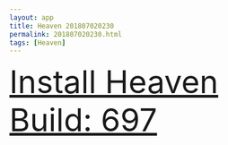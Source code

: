 ```yaml
---
layout: app
title: Heaven 201807020230
permalink: 201807020230.html
tags: [Heaven]
---
```

<div class="pure-g">
    <div class="pure-u-1-1" style="font-size: 4em">
        <a class="pure-button-primary" href="itms-services://?action=download-manifest&url=https%3A%2F%2Flitsungyisigono.github.io%2FTestScript%2Fmanifests%2F201807020230.plist"><i class="fa fa-download" aria-hidden="true"></i>Install Heaven Build: 697</a>
    </div>
</div>